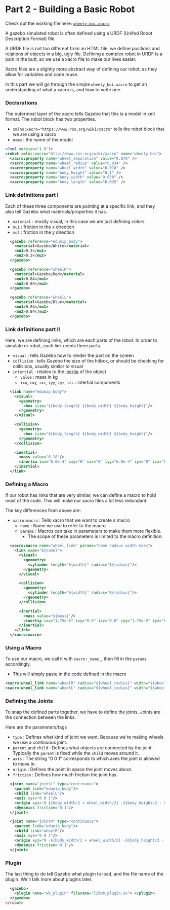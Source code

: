 # Part 2 - Building a Basic Robot

Check out the working file here: [`wheely_boi.xacro`](https://github.com/uwrov/Training-Project/blob/master/src/wb/urdf/wheely_boi.xacro)

A gazebo simulated robot is often defined using a URDF (Unifed Robot Description Format) file.

A URDF file is not too different from an HTML file, we define positions and
relations of objects in a big, ugly file. Defining a complex robot in URDF 
is a pain in the butt, so we use a xacro file to make our lives easier.

Xacro files are a slightly more abstract way of defining our robot, as they allow for variables and code reuse.

In this part we will go through the simple `wheely_boi.xacro` to get an understanding of what a xacro is, and how to write one.

### Declarations
The outermost layer of the xacro tells Gazebo that this is a model in xml format. The robot block has two properties.
  - `xmlns:xacro="https://www.ros.org/wiki/xacro"` tells the robot block that we are using a xacro
  - `name` : the name of the model
```xml
<?xml version="1.0"?>
<robot xmlns:xacro="http://www.ros.org/wiki/xacro" name="wheely_boi">
  <xacro:property name="wheel_separation" value="0.070" />
  <xacro:property name="wheel_radius" value="0.034" />
  <xacro:property name="wheel_width" value="0.010" />
  <xacro:property name="body_height" value="0.1" />
  <xacro:property name="body_width" value="0.050" />
  <xacro:property name="body_length" value="0.035" />
```

### Link definitions part I
Each of these three components are pointing at a specific link, and they also tell Gazebo what materials/properties it has.
  - `material` : mostly visual, in this case we are just defining colors
  - `mu1` : friction in the x direction
  - `mu2` : friction in the y direction
```xml
  <gazebo reference="edumip_body">
    <material>Gazebo/White</material>
    <mu1>0.2</mu1>
    <mu2>0.2</mu2>
  </gazebo>

  <gazebo reference="wheelR">
    <material>Gazebo/Red</material>
    <mu1>0.84</mu1>
    <mu2>0.84</mu2>
  </gazebo>

  <gazebo reference="wheelL">
    <material>Gazebo/Blue</material>
    <mu1>0.84</mu1>
    <mu2>0.84</mu2>
  </gazebo>
```

### Link definitions part II
Here, we are defining links, which are each parts of the robot. In order to simulate or robot, each link needs three parts.
  - `visual` : tells Gazebo how to render the part on the screen
  - `collision` : tells Gazebo the size of the hitbox, or should be checking for collisions, usually similar to visual
  - `intertial` : relates to the [inertia](https://en.wikipedia.org/wiki/Inertia) of the object
    - `value` : mass in kg
    - `ixx`, `ixy`, `ixz`, `iyy`, `iyz`, `izz` : intertial components
```xml
  <link name="edumip_body">
    <visual>
      <geometry>
        <box size="${body_length} ${body_width} ${body_height}"/>
      </geometry>
    </visual>

    <collision>
      <geometry>
        <box size="${body_length} ${body_width} ${body_height}"/>
      </geometry> 
    </collision>

    <inertial>
      <mass value="0.18"/>
      <inertia ixx="6.0e-4" ixy="0" ixz="0" iyy="6.0e-4" iyz="0" izz="6.0e-4"/>
    </inertial>
  </link>
```

### Defining a Macro
If our robot has links that are very similar, we can define a macro to hold most of the code. 
This will make our xacro files a lot less redundant.

The key differences from above are:
  - `xacro:macro` : Tells xacro that we want to create a macro
    - `name` : Name we use to refer to the macro
    - `params` : Macros can take in parameters to make them more flexible. 
      - The scope of these parameters is limited to the macro definition.
```xml
  <xacro:macro name="wheel_link" params="name radius width mass">
    <link name="${name}">
      <visual>
        <geometry>
          <cylinder length="${width}" radius="${radius}"/>
        </geometry>
      </visual>

      <collision>
        <geometry>
          <cylinder length="${width}" radius="${radius}"/>
        </geometry>
      </collision>

      <inertial>
        <mass value="${mass}"/>
        <inertia ixx="1.75e-5" ixy="0.0" ixz="0.0" iyy="1.75e-5" iyz="0.0" izz="1.75e-5"/>
      </inertial>
    </link>
  </xacro:macro>
```
### Using a Macro
To use our macro, we call it with `xacro:_name_`, then fill in the `params` accordingly.
  - This will simply paste in the code defined in the macro
```xml
<xacro:wheel_link name="wheelR" radius="${wheel_radius}" width="${wheel_width}" mass="0.3"/>
<xacro:wheel_link name="wheelL" radius="${wheel_radius}" width="${wheel_width}" mass="0.3"/>
```

### Defining the Joints
To snap the defined parts together, we have to define the joints. Joints are the connection between the links.

Here are the parameters/tags
  - `type` : Defines what kind of joint we want. Because we're making wheels we use a continuous joint.
  - `parent` and `child` : Defines what objects are connected by the joint. Typically the `parent` is fixed while the `child` moves around it.
  - `axis` : The string "0 0 1" corresponds to which axes the joint is allowed to move in.
  - `origin` : Defines the point in space the joint moves about.
  - `friction` : Defines how much friction the joint has.
```xml
  <joint name="jointL" type="continuous">
    <parent link="edumip_body"/>
    <child link="wheelL"/>
    <axis xyz="0 0 1"/>
    <origin xyz="0 ${body_width/2 + wheel_width/2} -${body_height/2 - 0.01}" rpy="${pi/2} 0 0" /> 
    <dynamics friction="0.1"/>
  </joint>

  <joint name="jointR" type="continuous">
    <parent link="edumip_body"/>
    <child link="wheelR"/>
    <axis xyz="0 0 1"/>
    <origin xyz="0 -${body_width/2 + wheel_width/2} -${body_height/2 - 0.01}" rpy="${pi/2} 0 0" />
    <dynamics friction="0.1"/>
  </joint>
```

### Plugin
The last thing to do tell Gazebo what plugin to load, and the file name of the plugin. We'll talk more about plugins later.
```xml
  <gazebo>
    <plugin name="wb_plugin" filename="libwb_plugin.so"> </plugin>
  </gazebo>
</robot> 
```
